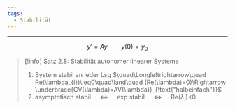```yaml
---
tags:
  - Stabilität
---
```

---
$$y'=Ay \qquad y(0)=y_0$$
>[!info] Satz 2.8: Stabilität autonomer linearer Systeme
>1. System stabil an jeder Lsg $\quad\Longleftrightarrow\quad Re(\lambda_{i})\leq0\quad\land\quad (Re(\lambda)=0)\Rightarrow \underbrace{GV(\lambda)=AV(\lambda)}_{\text{"halbeinfach"}}$
>2. asymptotisch stabil $\quad\Longleftrightarrow\quad$ exp stabil $\quad\Longleftrightarrow\quad$ Re($\lambda_{i}$)<0

